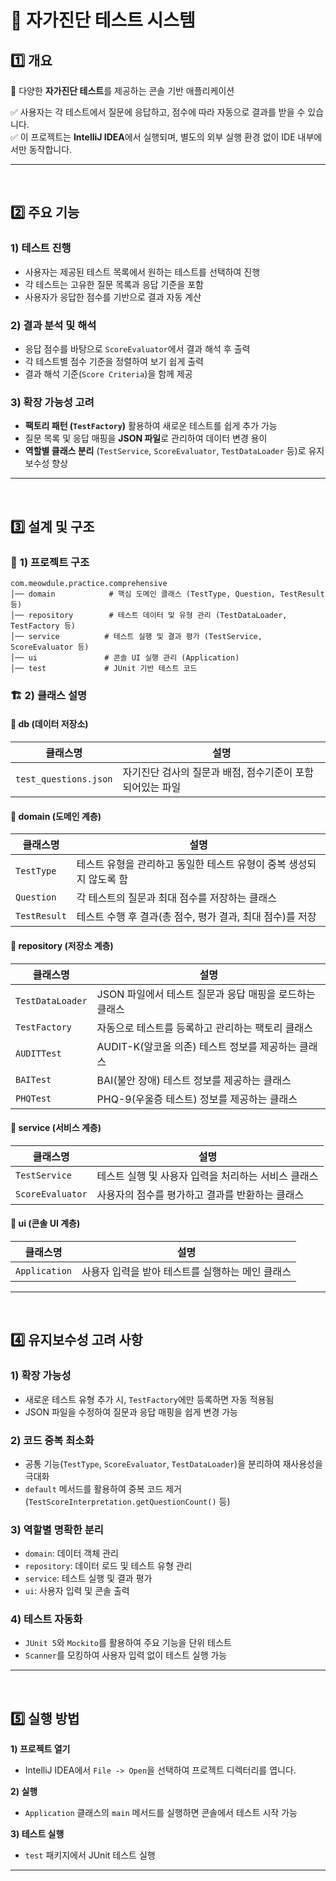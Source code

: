 # 📝 자가진단 테스트 시스템

## 1️⃣ 개요
🔹 다양한 **자가진단 테스트**를 제공하는 콘솔 기반 애플리케이션

✅ 사용자는 각 테스트에서 질문에 응답하고, 점수에 따라 자동으로 결과를 받을 수 있습니다.  
✅ 이 프로젝트는 **IntelliJ IDEA**에서 실행되며, 별도의 외부 실행 환경 없이 IDE 내부에서만 동작합니다.

---

<br>

## 2️⃣ 주요 기능

###  **1) 테스트 진행**
-  사용자는 제공된 테스트 목록에서 원하는 테스트를 선택하여 진행
-  각 테스트는 고유한 질문 목록과 응답 기준을 포함
-  사용자가 응답한 점수를 기반으로 결과 자동 계산

###  **2) 결과 분석 및 해석**
-  응답 점수를 바탕으로 `ScoreEvaluator`에서 결과 해석 후 출력
-  각 테스트별 점수 기준을 정렬하여 보기 쉽게 출력
-  결과 해석 기준(`Score Criteria`)을 함께 제공

###  **3) 확장 가능성 고려**
-  **팩토리 패턴 (`TestFactory`)** 활용하여 새로운 테스트를 쉽게 추가 가능
-  질문 목록 및 응답 매핑을 **JSON 파일**로 관리하여 데이터 변경 용이
-  **역할별 클래스 분리** (`TestService`, `ScoreEvaluator`, `TestDataLoader` 등)로 유지보수성 향상

---

<br>

## 3️⃣ 설계 및 구조

### 📂 **1) 프로젝트 구조**
```
com.meowdule.practice.comprehensive
│── domain            # 핵심 도메인 클래스 (TestType, Question, TestResult 등)
│── repository        # 테스트 데이터 및 유형 관리 (TestDataLoader, TestFactory 등)
│── service          # 테스트 실행 및 결과 평가 (TestService, ScoreEvaluator 등)
│── ui               # 콘솔 UI 실행 관리 (Application)
│── test             # JUnit 기반 테스트 코드
```

### 🏗 **2) 클래스 설명**
#### 📌 **db (데이터 저장소)**
|  클래스명 |  설명 |
|----------|------------------------------------------------|
| `test_questions.json` | 자기진단 검사의 질문과 배점, 점수기준이 포함되어있는 파일 |

#### 📌 **domain (도메인 계층)**
|  클래스명 |  설명 |
|----------|------------------------------------------------|
| `TestType` | 테스트 유형을 관리하고 동일한 테스트 유형이 중복 생성되지 않도록 함 |
| `Question` | 각 테스트의 질문과 최대 점수를 저장하는 클래스 |
| `TestResult` | 테스트 수행 후 결과(총 점수, 평가 결과, 최대 점수)를 저장 |

#### 📌 **repository (저장소 계층)**
|  클래스명 |  설명 |
|----------|------------------------------------------------|
| `TestDataLoader` | JSON 파일에서 테스트 질문과 응답 매핑을 로드하는 클래스 |
| `TestFactory` | 자동으로 테스트를 등록하고 관리하는 팩토리 클래스 |
| `AUDITTest` | AUDIT-K(알코올 의존) 테스트 정보를 제공하는 클래스 |
| `BAITest` | BAI(불안 장애) 테스트 정보를 제공하는 클래스 |
| `PHQTest` | PHQ-9(우울증 테스트) 정보를 제공하는 클래스 |

#### 📌 **service (서비스 계층)**
|  클래스명 |  설명 |
|----------|------------------------------------------------|
| `TestService` | 테스트 실행 및 사용자 입력을 처리하는 서비스 클래스 |
| `ScoreEvaluator` | 사용자의 점수를 평가하고 결과를 반환하는 클래스 |

#### 📌 **ui (콘솔 UI 계층)**
|  클래스명 |  설명 |
|----------|------------------------------------------------|
| `Application` | 사용자 입력을 받아 테스트를 실행하는 메인 클래스 |

---

<br>

## 4️⃣ 유지보수성 고려 사항

###  **1) 확장 가능성**
-  새로운 테스트 유형 추가 시, `TestFactory`에만 등록하면 자동 적용됨
-  JSON 파일을 수정하여 질문과 응답 매핑을 쉽게 변경 가능

###  **2) 코드 중복 최소화**
-  공통 기능(`TestType`, `ScoreEvaluator`, `TestDataLoader`)을 분리하여 재사용성을 극대화
-  `default` 메서드를 활용하여 중복 코드 제거 (`TestScoreInterpretation.getQuestionCount()` 등)

###  **3) 역할별 명확한 분리**
-  `domain`: 데이터 객체 관리
-  `repository`: 데이터 로드 및 테스트 유형 관리
-  `service`: 테스트 실행 및 결과 평가
-  `ui`: 사용자 입력 및 콘솔 출력

###  **4) 테스트 자동화**
-  `JUnit 5`와 `Mockito`를 활용하여 주요 기능을 단위 테스트
-  `Scanner`를 모킹하여 사용자 입력 없이 테스트 실행 가능

---

<br>

## 5️⃣ 실행 방법

 **1) 프로젝트 열기**
-  IntelliJ IDEA에서 `File -> Open`을 선택하여 프로젝트 디렉터리를 엽니다.

 **2) 실행**
-  `Application` 클래스의 `main` 메서드를 실행하면 콘솔에서 테스트 시작 가능

 **3) 테스트 실행**
-  `test` 패키지에서 JUnit 테스트 실행

---


